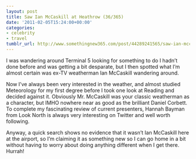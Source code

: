 ```yaml
---
layout: post
title: Saw Ian McCaskill at Heathrow (36/365)
date: '2011-02-05T15:24:00+00:00'
categories:
- celebrity
- travel
tumblr_url: http://www.somethingnew365.com/post/44289241565/saw-ian-mccaskill-at-heathrow
---
```

I was wandering around Terminal 5 looking for something to do I hadn’t done before and was getting a bit desparate, but I then spotted what I’m almost certain was ex-TV weatherman Ian McCaskill wandering around.

Now I’ve always been very interested in the weather, and almost studied Meteorology for my first degree before I took one look at Reading and decided against it. Obviously Mr. McCaskill was your classic weatherman as a character, but IMHO nowhere near as good as the brilliant Daniel Corbett. To complete my fascinating review of current presenters, Hannah Bayman from Look North is always very interesting on Twitter and well worth following.

Anyway, a quick search shows no evidence that it wasn’t Ian McCaskill here at the airport, so I’m claiming it as something new so I can go home in a bit without having to worry about doing anything different when I get there. Hurrah!
